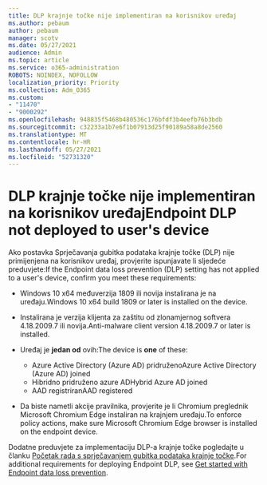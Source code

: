 ```yaml
---
title: DLP krajnje točke nije implementiran na korisnikov uređaj
ms.author: pebaum
author: pebaum
manager: scotv
ms.date: 05/27/2021
audience: Admin
ms.topic: article
ms.service: o365-administration
ROBOTS: NOINDEX, NOFOLLOW
localization_priority: Priority
ms.collection: Adm_O365
ms.custom:
- "11470"
- "9000292"
ms.openlocfilehash: 948835f5468b480536c176bfdf3b4eefb76b3bdb
ms.sourcegitcommit: c32233a1b7e6f1b07913d25f90189a58a8de2560
ms.translationtype: MT
ms.contentlocale: hr-HR
ms.lasthandoff: 05/27/2021
ms.locfileid: "52731320"
---
```

# <a name="endpoint-dlp-not-deployed-to-users-device"></a><span data-ttu-id="a4acf-102">DLP krajnje točke nije implementiran na korisnikov uređaj</span><span class="sxs-lookup"><span data-stu-id="a4acf-102">Endpoint DLP not deployed to user's device</span></span>

<span data-ttu-id="a4acf-103">Ako postavka Sprječavanja gubitka podataka krajnje točke (DLP) nije primijenjena na korisnikov uređaj, provjerite ispunjavate li sljedeće preduvjete:</span><span class="sxs-lookup"><span data-stu-id="a4acf-103">If the Endpoint data loss prevention (DLP) setting has not applied to a user's device, confirm you meet these requirements:</span></span>

- <span data-ttu-id="a4acf-104">Windows 10 x64 međuverzija 1809 ili novija instalirana je na uređaju.</span><span class="sxs-lookup"><span data-stu-id="a4acf-104">Windows 10 x64 build 1809 or later is installed on the device.</span></span>
- <span data-ttu-id="a4acf-105">Instalirana je verzija klijenta za zaštitu od zlonamjernog softvera 4.18.2009.7 ili novija.</span><span class="sxs-lookup"><span data-stu-id="a4acf-105">Anti-malware client version 4.18.2009.7 or later is installed.</span></span>
- <span data-ttu-id="a4acf-106">Uređaj je **jedan od** ovih:</span><span class="sxs-lookup"><span data-stu-id="a4acf-106">The device is **one** of these:</span></span>
    
    - <span data-ttu-id="a4acf-107">Azure Active Directory (Azure AD) pridruženo</span><span class="sxs-lookup"><span data-stu-id="a4acf-107">Azure Active Directory (Azure AD) joined</span></span>
    - <span data-ttu-id="a4acf-108">Hibridno pridruženo azure AD</span><span class="sxs-lookup"><span data-stu-id="a4acf-108">Hybrid Azure AD joined</span></span>
    - <span data-ttu-id="a4acf-109">AAD registriran</span><span class="sxs-lookup"><span data-stu-id="a4acf-109">AAD registered</span></span>

- <span data-ttu-id="a4acf-110">Da biste nametli akcije pravilnika, provjerite je li Chromium preglednik Microsoft Chromium Edge instaliran na krajnjem uređaju.</span><span class="sxs-lookup"><span data-stu-id="a4acf-110">To enforce policy actions, make sure Microsoft Chromium Edge browser is installed on the endpoint device.</span></span>

<span data-ttu-id="a4acf-111">Dodatne preduvjete za implementaciju DLP-a krajnje točke pogledajte u članku [Početak rada s sprječavanjem gubitka podataka krajnje točke](/microsoft-365/compliance/endpoint-dlp-getting-started#prepare-your-endpoints).</span><span class="sxs-lookup"><span data-stu-id="a4acf-111">For additional requirements for deploying Endpoint DLP, see [Get started with Endpoint data loss prevention](/microsoft-365/compliance/endpoint-dlp-getting-started#prepare-your-endpoints).</span></span>